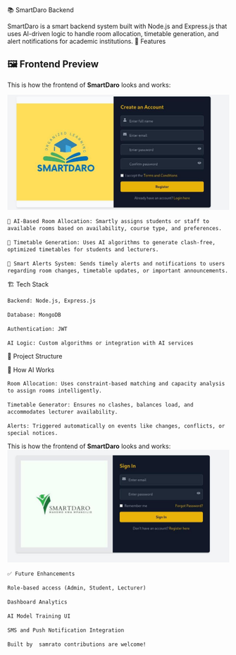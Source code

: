 📚 SmartDaro Backend

SmartDaro is a smart backend system built with Node.js and Express.js that uses AI-driven logic to handle room allocation, timetable generation, and alert notifications for academic institutions.
🚀 Features


## 🖼️ Frontend Preview

This is how the frontend of **SmartDaro** looks and works:

![SmartDaro Frontend Preview](previe/smararo.jpg)

    🧠 AI-Based Room Allocation: Smartly assigns students or staff to available rooms based on availability, course type, and preferences.

    📅 Timetable Generation: Uses AI algorithms to generate clash-free, optimized timetables for students and lecturers.

    🔔 Smart Alerts System: Sends timely alerts and notifications to users regarding room changes, timetable updates, or important announcements.

🏗️ Tech Stack

    Backend: Node.js, Express.js

    Database: MongoDB

    Authentication: JWT

    AI Logic: Custom algorithms or integration with AI services 

📁 Project Structure




🧠 How AI Works

    Room Allocation: Uses constraint-based matching and capacity analysis to assign rooms intelligently.

    Timetable Generator: Ensures no clashes, balances load, and accommodates lecturer availability.

    Alerts: Triggered automatically on events like changes, conflicts, or special notices.
This is how the frontend of **SmartDaro** looks and works:
![SmartDaro Frontend Preview](previe/smartdaro.jpg)

    ✅ Future Enhancements
   
    Role-based access (Admin, Student, Lecturer)

    Dashboard Analytics

    AI Model Training UI

    SMS and Push Notification Integration

    Built by  samrato contributions are welcome!